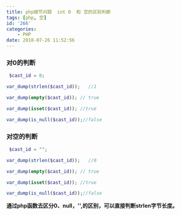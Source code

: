 ```yaml
---
title: php细节问题  int 0  和 空的区别判断
tags: [php, 空]
id: '266'
categories:
    - PHP
date: 2018-07-26 11:52:56
---
```


### 对0的判断

```php
 $cast_id = 0;

var_dump(strlen($cast_id));   //1

var_dump(empty($cast_id)); // true

var_dump(isset($cast_id)); //true

var_dump(is_null($cast_id));//false
```

### 对空的判断

```php
 $cast_id = "";

var_dump(strlen($cast_id));   //0

var_dump(empty($cast_id)); // true

var_dump(isset($cast_id)); //true

var_dump(is_null($cast_id));//false

```

**通过php函数去区分0、null，'',的区别，可以直接判断strlen字节长度。**